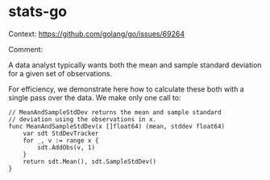 # stats-go

Context: https://github.com/golang/go/issues/69264

Comment:

A data analyst typically wants both the mean and
sample standard deviation for a given set of
observations.

For efficiency, we demonstrate here how
to calculate these both with a single pass
over the data. We make only one call to:

~~~
// MeanAndSampleStdDev returns the mean and sample standard
// deviation using the observations in x.
func MeanAndSampleStdDev(x []float64) (mean, stddev float64)
	var sdt StdDevTracker
	for _, v := range x {
		sdt.AddObs(v, 1)
	}
	return sdt.Mean(), sdt.SampleStdDev()
}
~~~


